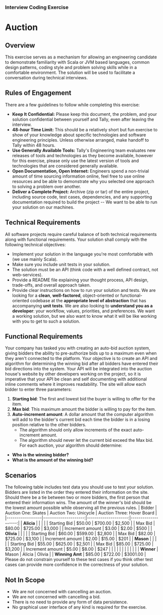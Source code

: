 ### Interview Coding Exercise
# Auction
## Overview
This exercise serves as a mechanism for allowing an engineering candidate to demonstrate familiarity with Scala or JVM based languages, common design patterns, coding style and problem solving skills while in a comfortable environment. The solution will be used to facilitate a conversation during technical interviews.
## Rules of Engagement
There are a few guidelines to follow while completing this exercise:
* __Keep It Confidential:__ Please keep this document, the problem, and your solution confidential between yourself and Tally, even after leaving the interview.
* __48-hour Time Limit:__ This should be a relatively short but fun exercise to show of your knowledge about specific technologies and software engineering principles.  Unless otherwise arranged, make handoff to Tally within 48 hours.
* __Use Generally Available Tools:__ Tally's Engineering team evaluates new releases of tools and technologies as they become available, however for this exercise, please only use the latest version of tools and technologies that are considered generally available.
* __Open Documentation, Open Internet:__ Engineers spend a non-trivial amount of time sourcing information online, feel free to use online resources and be able to demonstrate why you selected one approach to solving a problem over another.
* __Deliver a Complete Project:__ Archive (zip or tar) of the entire project, including source code, test cases, dependencies, and any supporting documentation required to build the project -- We want to be able to run your solution on our machines.
## Technical Requirements
All software projects require careful balance of both technical requirements along with functional requirements.  Your solution shall comply with the following technical objectives:
* Implement your solution in the language you're most comfortable with (we use mainly Scala).
* Make sure you include unit tests in your solution.
* The solution must be an API (think code with a well defined contract, not web-services).
* Provide a README file explaining your thought process, API design, trade-offs, and overall approach taken.
* Provide clear instructions on how to run your solution and tests.
  We are looking for a **clean**, **well-factored**, object-oriented or functional-oriented codebase at the **appropriate level of abstraction** that has accompanying **unit tests**. We are also looking to **understand you as a developer**: your workflow, values, priorities, and preferences. We want a working solution, but we also want to know what it will be like working with you to get to such a solution.
## Functional Requirements
Your company has tasked you with creating an auto-bid auction system, giving bidders the ability to pre-authorize bids up to a maximum even when they aren't connected to the platform.
Your objective is to create an API and algorithm for determining the winning bid after all bidders have entered their bid directions into the system.  Your API will be integrated into the auction house's website by other developers working on the project, so it is imperative that your API be clean and self documenting with additional inline comments where it improves readability.
The site will allow each bidder to enter three parameters:
1.  __Starting bid__: The first and lowest bid the buyer is willing to offer for the item.
2.  __Max bid__: This maximum amount the bidder is willing to pay for the item.
3.  __Auto-increment amount__: A dollar amount that the computer algorithm will add to the bidder's current bid each time the bidder is in a losing position relative to the other bidders.
    * The algorithm should only allow increments of the exact auto-increment amount.
    * The algorithm should never let the current bid exceed the Max bid.
      For each auction, your algorithm should determine:
* __Who is the winning bidder?__
* __What is the amount of the winning bid?__
## Scenarios
The following table includes test data you should use to test your solution.  Bidders are listed in the order they entered their information on the site. Should there be a tie between two or more bidders, the first person that entered their information wins. The amount of the winner's bid should be the lowest amount possible while observing all the previous rules.
| Bidder           | Auction One: Skates | Auction Two: Unicycle | Auction Three: Hover Board |
|------------------|---------------------:|---------------------:|--------------------:|
| __Alicia__       |                      |                      |                     |
| Starting Bid     | $50.00               | $700.00              | $2,500              |
| Max Bid          | $80.00               | $725.00              | $3,000              |
| Increment amount | $3.00                | $2.00                | $500                |
| __Olivia__       |                      |                      |                     |
| Starting Bid     | $60.00               | $599.00              | $2,800              |
| Max Bid          | $82.00               | $725.00              | $3,100              |
| Increment amount | $2.00                | $15.00               | $201                |
| __Mason__        |                      |                      |                     |
| Starting Bid     | $55.00               | $625.00              | $2,501              |
| Max Bid          | $85.00               | $725.00              | $3,200              |
| Increment amount | $5.00                | $8.00                | $247                |
|                  |                      |                      |                     |
|                  |                      |                      |                     |
| __Winner__       | Mason                | Alicia               | Olivia              |
| __Winning Amt__  | $85.00               | $722.00              | $3001.00            |
Please do not constrain yourself to these test cases if you think other test cases can provide more confidence in the correctness of your solution.
## Not In Scope 
* We are not concerned with cancelling an auction.
* We are not concerned with cancelling a bid. 
* There is no need to provide any form of data persistence.
* No graphical user interface of any kind is required for the exercise.